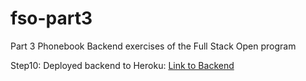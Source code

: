 # fso-part3
Part 3 Phonebook Backend exercises of the Full Stack Open program 

Step10: Deployed backend to Heroku:  <a href="https://stark-island-05975.herokuapp.com/api/persons" target="_blank">Link to Backend</a> 
